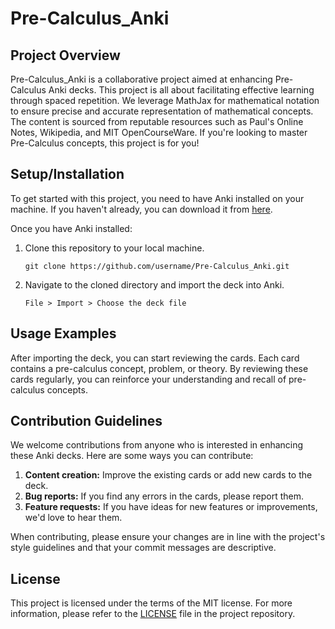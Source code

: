 # Pre-Calculus_Anki

## Project Overview

Pre-Calculus_Anki is a collaborative project aimed at enhancing Pre-Calculus Anki decks. This project is all about facilitating effective learning through spaced repetition. We leverage MathJax for mathematical notation to ensure precise and accurate representation of mathematical concepts. The content is sourced from reputable resources such as Paul's Online Notes, Wikipedia, and MIT OpenCourseWare. If you're looking to master Pre-Calculus concepts, this project is for you!

## Setup/Installation

To get started with this project, you need to have Anki installed on your machine. If you haven't already, you can download it from [here](https://apps.ankiweb.net/).

Once you have Anki installed:

1. Clone this repository to your local machine.
   ```
   git clone https://github.com/username/Pre-Calculus_Anki.git
   ```

2. Navigate to the cloned directory and import the deck into Anki.
   ```
   File > Import > Choose the deck file
   ```

## Usage Examples

After importing the deck, you can start reviewing the cards. Each card contains a pre-calculus concept, problem, or theory. By reviewing these cards regularly, you can reinforce your understanding and recall of pre-calculus concepts.

## Contribution Guidelines

We welcome contributions from anyone who is interested in enhancing these Anki decks. Here are some ways you can contribute:

1. **Content creation:** Improve the existing cards or add new cards to the deck.
2. **Bug reports:** If you find any errors in the cards, please report them.
3. **Feature requests:** If you have ideas for new features or improvements, we'd love to hear them.

When contributing, please ensure your changes are in line with the project's style guidelines and that your commit messages are descriptive.

## License

This project is licensed under the terms of the MIT license. For more information, please refer to the [LICENSE](LICENSE) file in the project repository.
